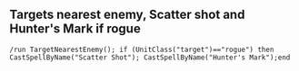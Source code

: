 ## Targets nearest enemy, Scatter shot and Hunter's Mark if rogue
```
/run TargetNearestEnemy(); if (UnitClass("target")=="rogue") then CastSpellByName("Scatter Shot"); CastSpellByName("Hunter's Mark");end
```